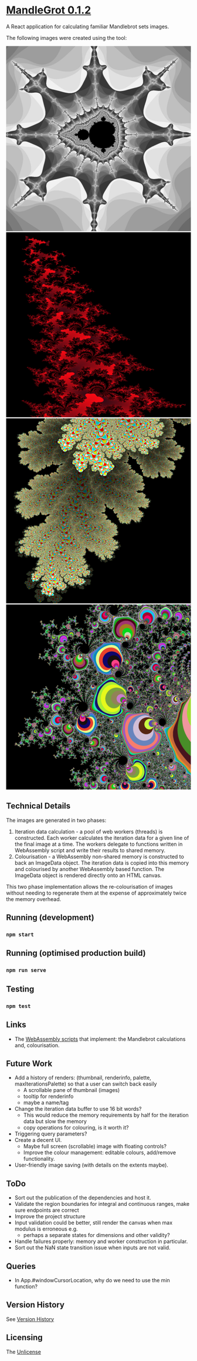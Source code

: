 # [MandleGrot 0.1.2](https://github.com/chrisdenman/mandlegrot)

A React application for calculating familiar Mandlebrot sets images.

The following images were created using the tool:

![B&W Mandlebrot Set](./public/samples/1200x1200_b&w.png)
![Red Mandlebrot Set](./public/samples/1200x1200_red.png)
![Odd Mandlebrot Set](./public/samples/1200x1200_odd.png)
![Random Mandlebrot Set](./public/samples/1200x1200_random.png)

## Technical Details

The images are generated in two phases:

1. Iteration data calculation - a pool of web workers (threads) is constructed. Each worker calculates the iteration
   data for a given line of the final image at a time. The workers delegate to functions written in WebAssembly script
   and write their results to shared memory.
2. Colourisation - a WebAssembly non-shared memory is constructed to back an ImageData object. The iteration data is
   copied into this memory and colourised by another WebAssembly based function. The ImageData object is rendered
   directly onto an HTML canvas.

This two phase implementation allows the re-colourisation of images without needing to regenerate them at the expense of
approximately twice the memory overhead.

## Running (development)

### `npm start`

## Running (optimised production build)

### `npm run serve`

## Testing

### `npm test`

## Links

- The [WebAssembly scripts](https://github.com/chrisdenman/mandlebrot-wot) that implement: the Mandlebrot calculations
  and, colourisation.

## Future Work

- Add a history of renders: (thumbnail, renderinfo, palette, maxIterationsPalette) so that a user can switch back easily
    - A scrollable pane of thumbnail (images)
    - tooltip for renderinfo
    - maybe a name/tag
- Change the iteration data buffer to use 16 bit words?
    - This would reduce the memory requirements by half for the iteration data but slow the memory
    - copy operations for colouring, is it worth it?
- Triggering query parameters?
- Create a decent UI.
    - Maybe full screen (scrollable) image with floating controls?
    - Improve the colour management: editable colours, add/remove functionality.
- User-friendly image saving (with details on the extents maybe).

## ToDo

- Sort out the publication of the dependencies and host it.
- Validate the region boundaries for integral and continuous ranges, make sure endpoints are correct
- Improve the project structure
- Input validation could be better, still render the canvas when max modulus is erroneous e.g.
    - perhaps a separate states for dimensions and other validity?
- Handle failures properly: memory and worker construction in particular.
- Sort out the NaN state transition issue when inputs are not valid.

## Queries

- In App.#windowCursorLocation, why do we need to use the min function?

## Version History

See [Version History](./VERSIONS.md)

## Licensing

The [Unlicense](https://unlicense.org/)
